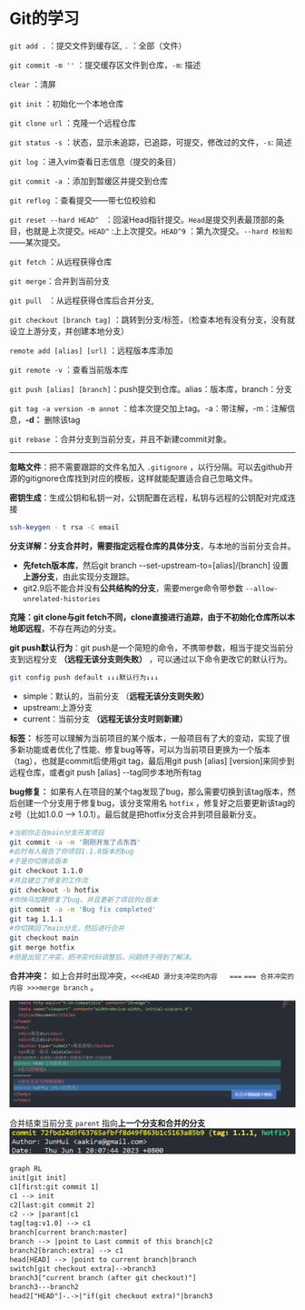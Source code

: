 # Git的学习

`git add .` ：提交文件到缓存区, `.` ：全部（文件）

`git commit -m ''` ：提交缓存区文件到仓库，`-m`: 描述

`clear` ：清屏

`git init` ：初始化一个本地仓库

`git clone url` ：克隆一个远程仓库

`git status -s` ：状态，显示未追踪，已追踪，可提交，修改过的文件，`-s`: 简述

`git log` ：进入vim查看日志信息（提交的条目）

`git commit -a` ：添加到暂缓区并提交到仓库

`git reflog` ：查看提交——带七位校验和

`git reset --hard HEAD^ ` ：回滚Head指针提交。`Head`是提交列表最顶部的条目，也就是上次提交。`HEAD^` :上上次提交。`HEAD^9` ：第九次提交。`--hard 校验和` ——某次提交。

`git fetch` ：从远程获得仓库

`git merge`：合并到当前分支

`git pull `  ：从远程获得仓库后合并分支,

`git checkout [branch tag]` ：跳转到分支/标签，（检查本地有没有分支，没有就设立上游分支，并创建本地分支）

`remote add [alias] [url]` ：远程版本库添加

`git remote -v` ：查看当前版本库

`git push [alias] [branch]`：push提交到仓库。alias：版本库，branch：分支

`git tag -a version -m annot` ：给本次提交加上tag。-a：带注解，-m：注解信息，**-d：** 删除该tag

`git rebase` ：合并分支到当前分支，并且不新建commit对象。

*****

**忽略文件**：把不需要跟踪的文件名加入 `.gitignore` ，以行分隔。可以去github开源的gitignore仓库找到对应的模板，这样就能配置适合自己忽略文件。

**密钥生成**：生成公钥和私钥一对，公钥配置在远程，私钥与远程的公钥配对完成连接	

```bash
ssh-keygen - t rsa -C email
```

**分支详解：**分支合并时，需要**指定远程仓库的具体分支**，与本地的当前分支合并。

- **先fetch版本库**，然后git branch --set-upstream-to=[alias]/[branch] 设置**上游分支**，由此实现分支跟踪。
- git2.9后不能合并没有**公共结构的分支**，需要merge命令带参数 `--allow-unrelated-histories`

**克隆：**git clone与git fetch不同，clone直接进行追踪，由于不初始化仓库所以**本地即远程**，不存在两边的分支。

**git push默认行为**：git push是一个简短的命令，不携带参数，相当于提交当前分支到远程分支 **（远程无该分支则失败）** ，可以通过以下命令更改它的默认行为。

```bash
git config push default ↓↓↓默认行为↓↓↓
```

- simple：默认的，当前分支 （**远程无该分支则失败）** 
- upstream:上游分支
- current：当前分支 **（远程无该分支时则新建）**

**标签：** 标签可以理解为当前项目的某个版本，一般项目有了大的变动，实现了很多新功能或者优化了性能、修复bug等等，可以为当前项目更换为一个版本（tag），也就是commit后使用git tag，最后用git push [alias] [version]来同步到远程仓库，或者git push [alias] --tag同步本地所有tag

**bug修复：** 如果有人在项目的某个tag发现了bug，那么需要切换到该tag版本，然后创建一个分支用于修复bug，该分支常用名 `hotfix` ，修复好之后要更新该tag的z号（比如1.0.0 --> 1.0.1）。最后就是把hotfix分支合并到项目最新分支。

```bash
#当前你正在main分支开发项目
git commit -a -m '刚刚开发了点东西'
#此时有人报告了你项目1.1.0版本的bug
#于是你切换该版本
git checkout 1.1.0
#并且建立了修复的工作流
git checkout -b hotfix
#你快马加鞭修复了bug，并且更新了项目的z版本
git commit -a -m 'Bug fix completed'
git tag 1.1.1
#你切换回了main分支，然后进行合并
git checkout main
git merge hotfix
#但是出现了冲突，把冲突代码调整后，问题终于得到了解决。
```

**合并冲突：** 如上合并时出现冲突，`<<<HEAD 源分支冲突的内容	===`   `=== 合并冲突的内容	>>>merge branch` 。

![image-20230601201645838](./assets/image-20230601201645838.png)

合并结束当前分支 `parent` 指向**上一个分支和合并的分支**![image-20230601201151301](./assets/image-20230601201151301.png)

```mermaid
graph RL
init[git init]
c1[first:git commit 1]
c1 --> init
c2[last:git commit 2]
c2 --> |parant|c1
tag[tag:v1.0] --> c1
branch[current branch:master]
branch --> |point to Last commit of this branch|c2
branch2[branch:extra] --> c1
head[HEAD] --> |point to current branch|branch
switch[git checkout extra]-->branch3
branch3["current branch (after git checkout)"]
branch3---branch2
head2["HEAD"]-.->|"if(git checkout extra)"|branch3
```
